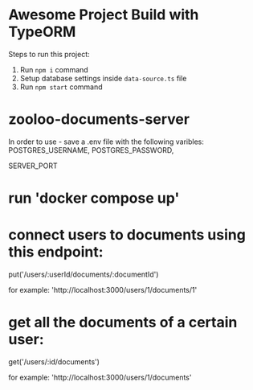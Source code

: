 # Awesome Project Build with TypeORM

Steps to run this project:

1. Run `npm i` command
2. Setup database settings inside `data-source.ts` file
3. Run `npm start` command

# zooloo-documents-server

In order to use - save a .env file with the following varibles:
POSTGRES_USERNAME,
POSTGRES_PASSWORD,

SERVER_PORT

# run 'docker compose up'

# connect users to documents using this endpoint:

put('/users/:userId/documents/:documentId')

for example: 'http://localhost:3000/users/1/documents/1'

# get all the documents of a certain user:

get('/users/:id/documents')

for example: 'http://localhost:3000/users/1/documents'
